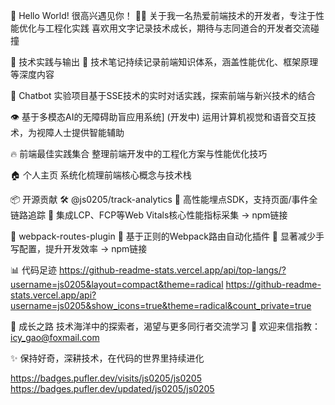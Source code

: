🌟 Hello World! 很高兴遇见你！
👨‍💻 ​​关于我​​
一名热爱前端技术的开发者，专注于性能优化与工程化实践
喜欢用文字记录技术成长，期待与志同道合的开发者交流碰撞

🚀 技术实践与输出
📝 ​​技术笔记​​
持续记录前端知识体系，涵盖性能优化、框架原理等深度内容

🤖 ​​Chatbot 实验项目​​
基于SSE技术的实时对话实践，探索前端与新兴技术的结合

👁️ ​​基于多模态AI的无障碍助盲应用系统]​ (开发中)
运用计算机视觉和语音交互技术，为视障人士提供智能辅助

🔥 ​​前端最佳实践集合​​
整理前端开发中的工程化方案与性能优化技巧

🏠 ​​个人主页​​
系统化梳理前端核心概念与技术栈

📦 开源贡献
🛠️ ​​@js0205/track-analytics​​
🔹 高性能埋点SDK，支持页面/事件全链路追踪
🔹 集成LCP、FCP等Web Vitals核心性能指标采集
→ npm链接

🚏 ​​webpack-routes-plugin​​
🔹 基于正则的Webpack路由自动化插件
🔹 显著减少手写配置，提升开发效率
→ npm链接

📊 代码足迹
https://github-readme-stats.vercel.app/api/top-langs/?username=js0205&layout=compact&theme=radical
https://github-readme-stats.vercel.app/api?username=js0205&show_icons=true&theme=radical&count_private=true

🌱 成长之路
技术海洋中的探索者，渴望与更多同行者交流学习
📮 欢迎来信指教：​​icy_gao@foxmail.com​​

✨ ​​保持好奇，深耕技术，在代码的世界里持续进化​​

https://badges.pufler.dev/visits/js0205/js0205
https://badges.pufler.dev/updated/js0205/js0205
